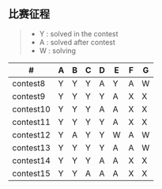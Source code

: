 ## 比赛征程
> * Y : solved in the contest
> * A : solved after contest
> * W : solving


\# |  A  |  B  |  C  |  D  |  E  |  F  |  G  
---|---|---|---|---|---|---|---
|contest8 |Y|Y|Y|A|Y|A|W
|contest9 |Y|Y|Y|Y|A|X|X
|contest10|Y|Y|Y|A|A|X|X
|contest11|Y|Y|Y|Y|A|X|X
|contest12|Y|A|Y|Y|W|A|W
|contest13|Y|Y|Y|Y|A|A|W
|contest14|Y|Y|Y|A|A|X|X
|contest15|Y|Y|A|A|A|X|X
